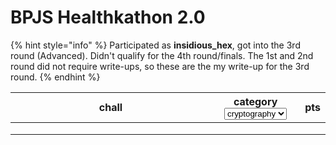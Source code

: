 # BPJS Healthkathon 2.0

{% hint style="info" %}
Participated as **insidious\_hex**, got into the 3rd round (Advanced). Didn't qualify for the 4th round/finals. The 1st and 2nd round did not require write-ups, so these are the my write-up for the 3rd round.
{% endhint %}

<table><thead><tr><th width="305">chall</th><th>category<select><option value="s4x8ZxC7QQ76" label="cryptography" color="blue"></option><option value="tjbpYOp0tOdV" label="blockchain" color="blue"></option><option value="cobl35AehgRQ" label="forensics" color="blue"></option></select></th><th>pts</th></tr></thead><tbody><tr><td></td><td></td><td></td></tr><tr><td></td><td></td><td></td></tr><tr><td></td><td></td><td></td></tr></tbody></table>

